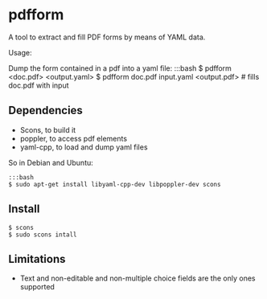 # pdfform

A tool to extract and fill PDF forms by means of YAML data.

Usage:

Dump the form contained in a pdf into a yaml file:
	:::bash
	$ pdfform <doc.pdf> <output.yaml>
	$ pdfform doc.pdf input.yaml <output.pdf>    # fills doc.pdf with input


## Dependencies

- Scons, to build it
- poppler, to access pdf elements
- yaml-cpp, to load and dump yaml files

So in Debian and Ubuntu:

	:::bash
	$ sudo apt-get install libyaml-cpp-dev libpoppler-dev scons

## Install

	$ scons
	$ sudo scons intall

## Limitations

- Text and non-editable and non-multiple choice fields are the only ones supported


